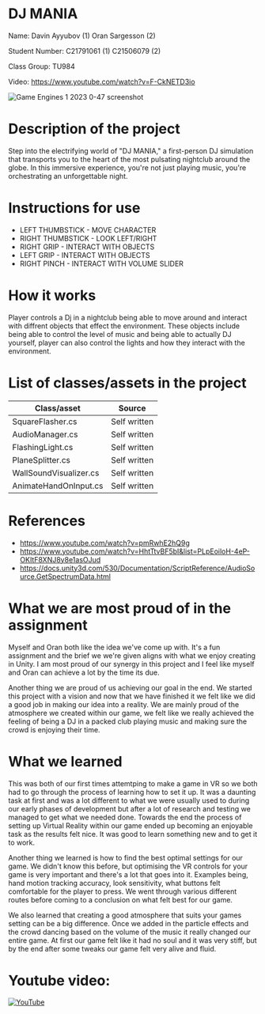 # DJ MANIA

Name: 
Davin Ayyubov  (1)
Oran Sargesson  (2)

Student Number: 
C21791061    (1)
C21506079    (2)   

Class Group:
TU984

Video:
https://www.youtube.com/watch?v=F-CkNETD3io

![Game Engines 1 2023 0-47 screenshot](https://github.com/dav1nn/DJ-MANIA/assets/75795249/2464da71-4b66-4f31-9bb1-7c7cdd8a62d8)

# Description of the project
Step into the electrifying world of "DJ MANIA," a first-person DJ simulation that transports you to the heart of the most pulsating nightclub around the globe. In this immersive experience, you're not just playing music, you're orchestrating an unforgettable night.

# Instructions for use
* LEFT THUMBSTICK    -  MOVE CHARACTER
* RIGHT THUMBSTICK   -  LOOK LEFT/RIGHT
* RIGHT GRIP         -  INTERACT WITH OBJECTS
* LEFT GRIP          -  INTERACT WITH OBJECTS
* RIGHT PINCH        -  INTERACT WITH VOLUME SLIDER


# How it works
Player controls a Dj in a nightclub being able to move around and interact with diffrent objects that effect the environment. These objects include being able to control the level of music and being able to actually DJ yourself, player can also control the lights and how they interact with the  environment.

# List of classes/assets in the project

| Class/asset | Source |
|-----------|-----------|
| SquareFlasher.cs |Self written|
| AudioManager.cs| Self written|
| FlashingLight.cs | Self written |
| PlaneSplitter.cs | Self written |
| WallSoundVisualizer.cs | Self written |
| AnimateHandOnInput.cs | Self written |

# References
* https://www.youtube.com/watch?v=pmRwhE2hQ9g
* https://www.youtube.com/watch?v=HhtTtvBF5bI&list=PLpEoiloH-4eP-OKItF8XNJ8y8e1asOJud
* https://docs.unity3d.com/530/Documentation/ScriptReference/AudioSource.GetSpectrumData.html



# What we are most proud of in the assignment
Myself and Oran both like the idea we've come up with. It's a fun assignment and the brief we we're given aligns with what we enjoy creating in Unity. I am most proud of our synergy in this project and I feel like myself and Oran can achieve a lot by the time its due.

Another thing we are proud of us achieving our goal in the end. We started this project with a vision and now that we have finished it we felt like we did a good job in making our idea into a reality. We are mainly proud of the atmosphere we created within our game, we felt like we really achieved the feeling of being a DJ in a packed club playing music and making sure the crowd is enjoying their time.

# What we learned
This was both of our first times attemtping to make a game in VR so we both had to go through the process of learning how to set it up. It was a daunting task at first and was a lot different to what we were usually used to during our early phases of development but after a lot of research and testing we managed to get what we needed done. Towards the end the process of setting up Virtual Reality within our game ended up becoming an enjoyable task as the results felt nice. It was good to learn something new and to get it to work.

Another thing we learned is how to find the best optimal settings for our game. We didn't know this before, but optimising the VR controls for your game is very important and there's a lot that goes into it. Examples being, hand motion tracking accuracy, look sensitivity, what buttons felt comfortable for the player to press. We went through various different routes before coming to a conclusion on what felt best for our game.

We also learned that creating a good atmosphere that suits your games setting can be a big difference. Once we added in the particle effects and the crowd dancing based on the volume of the music it really changed our entire game. At first our game felt like it had no soul and it was very stiff, but by the end after some tweaks our game felt very alive and fluid.


# Youtube video:

[![YouTube](https://www.webwise.ie/wp-content/uploads/2015/10/youtube.png)](https://www.youtube.com/watch?v=F-CkNETD3io)



